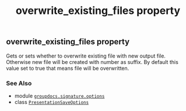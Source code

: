 ﻿---
title: overwrite_existing_files property
second_title: GroupDocs.Signature for Python via .NET API References
description: 
type: docs
url: /python-net/groupdocs.signature.options/presentationsaveoptions/overwrite_existing_files/
is_root: false
weight: 50
---

## overwrite_existing_files property


Gets or sets whether to overwrite existing file with new output file. 
Otherwise new file will be created with number as suffix.
By default this value set to true that means file will be overwritten.

### See Also
* module [`groupdocs.signature.options`](../../)
* class [`PresentationSaveOptions`](/signature/python-net/groupdocs.signature.options/presentationsaveoptions)
